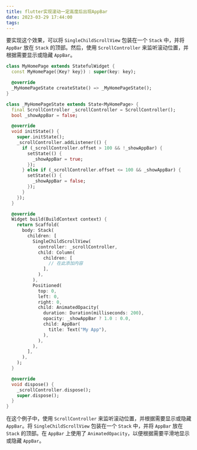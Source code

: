```yaml
---
title: flutter实现滚动一定高度后出现AppBar
date: 2023-03-29 17:44:00
tags:
---
```


要实现这个效果，可以将 `SingleChildScrollView` 包装在一个 `Stack` 中，并将 `AppBar` 放在 `Stack` 的顶部。然后，使用 `ScrollController` 来监听滚动位置，并根据需要显示或隐藏 `AppBar`。

```dart
class MyHomePage extends StatefulWidget {
  const MyHomePage({Key? key}) : super(key: key);

  @override
  _MyHomePageState createState() => _MyHomePageState();
}

class _MyHomePageState extends State<MyHomePage> {
  final ScrollController _scrollController = ScrollController();
  bool _showAppBar = false;

  @override
  void initState() {
    super.initState();
    _scrollController.addListener(() {
      if (_scrollController.offset > 100 && !_showAppBar) {
        setState(() {
          _showAppBar = true;
        });
      } else if (_scrollController.offset <= 100 && _showAppBar) {
        setState(() {
          _showAppBar = false;
        });
      }
    });
  }

  @override
  Widget build(BuildContext context) {
    return Scaffold(
      body: Stack(
        children: [
          SingleChildScrollView(
            controller: _scrollController,
            child: Column(
              children: [
                // 在此添加内容
              ],
            ),
          ),
          Positioned(
            top: 0,
            left: 0,
            right: 0,
            child: AnimatedOpacity(
              duration: Duration(milliseconds: 200),
              opacity: _showAppBar ? 1.0 : 0.0,
              child: AppBar(
                title: Text("My App"),
              ),
            ),
          ),
        ],
      ),
    );
  }

  @override
  void dispose() {
    _scrollController.dispose();
    super.dispose();
  }
}
```

在这个例子中，使用 `ScrollController` 来监听滚动位置，并根据需要显示或隐藏 `AppBar`。将 `SingleChildScrollView` 包装在一个 `Stack` 中，并将 `AppBar` 放在 `Stack` 的顶部。在 `AppBar` 上使用了 `AnimatedOpacity`，以便根据需要平滑地显示或隐藏 `AppBar`。
